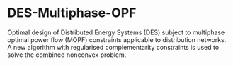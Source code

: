 # DES-Multiphase-OPF
 Optimal design of Distributed Energy Systems (DES) subject to multiphase optimal power flow (MOPF) constraints applicable to distribution networks. A new algorithm with regularised complementarity constraints is used to solve the combined nonconvex problem.
